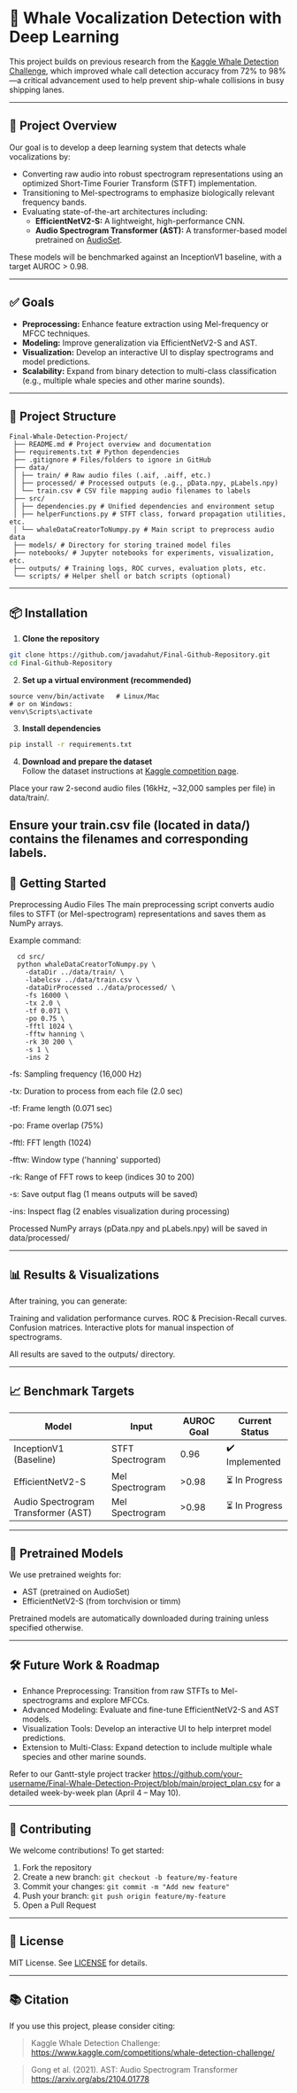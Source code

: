 
# 🐋 Whale Vocalization Detection with Deep Learning

This project builds on previous research from the [Kaggle Whale Detection Challenge](https://www.kaggle.com/competitions/whale-detection-challenge), which improved whale call detection accuracy from 72% to 98%—a critical advancement used to help prevent ship-whale collisions in busy shipping lanes.

---

## 🔬 Project Overview

Our goal is to develop a deep learning system that detects whale vocalizations by:
- Converting raw audio into robust spectrogram representations using an optimized Short-Time Fourier Transform (STFT) implementation.
- Transitioning to Mel-spectrograms to emphasize biologically relevant frequency bands.
- Evaluating state-of-the-art architectures including:
  - **EfficientNetV2-S:** A lightweight, high-performance CNN.
  - **Audio Spectrogram Transformer (AST):** A transformer-based model pretrained on [AudioSet](https://research.google.com/audioset/).

These models will be benchmarked against an InceptionV1 baseline, with a target AUROC > 0.98.

---

## ✅ Goals

- **Preprocessing:** Enhance feature extraction using Mel-frequency or MFCC techniques.
- **Modeling:** Improve generalization via EfficientNetV2-S and AST.
- **Visualization:** Develop an interactive UI to display spectrograms and model predictions.
- **Scalability:** Expand from binary detection to multi-class classification (e.g., multiple whale species and other marine sounds).

---

## 📁 Project Structure

```
Final-Whale-Detection-Project/
 ├── README.md # Project overview and documentation
 ├── requirements.txt # Python dependencies
 ├── .gitignore # Files/folders to ignore in GitHub
 ├── data/
 │ ├── train/ # Raw audio files (.aif, .aiff, etc.)
 │ ├── processed/ # Processed outputs (e.g., pData.npy, pLabels.npy)
 │ └── train.csv # CSV file mapping audio filenames to labels
 ├── src/
 │ ├── dependencies.py # Unified dependencies and environment setup
 │ ├── helperFunctions.py # STFT class, forward propagation utilities, etc.
 │ └── whaleDataCreatorToNumpy.py # Main script to preprocess audio data
 ├── models/ # Directory for storing trained model files
 ├── notebooks/ # Jupyter notebooks for experiments, visualization, etc.
 ├── outputs/ # Training logs, ROC curves, evaluation plots, etc.
 └── scripts/ # Helper shell or batch scripts (optional)
```

---

## 📦 Installation

1. **Clone the repository**

```bash
git clone https://github.com/javadahut/Final-Github-Repository.git
cd Final-Github-Repository
```

2. **Set up a virtual environment (recommended)**

```python3 -m venv venv
source venv/bin/activate   # Linux/Mac
# or on Windows:
venv\Scripts\activate

```

3. **Install dependencies**

```bash
pip install -r requirements.txt
```

4. **Download and prepare the dataset**  
Follow the dataset instructions at [Kaggle competition page](https://www.kaggle.com/competitions/whale-detection-challenge).

Place your raw 2-second audio files (16kHz, ~32,000 samples per file) in data/train/.

Ensure your train.csv file (located in data/) contains the filenames and corresponding labels.
---

## 🚀 Getting Started

Preprocessing Audio Files
The main preprocessing script converts audio files to STFT (or Mel-spectrogram) representations and saves them as NumPy arrays.

Example command:
```
  cd src/
  python whaleDataCreatorToNumpy.py \
    -dataDir ../data/train/ \
    -labelcsv ../data/train.csv \
    -dataDirProcessed ../data/processed/ \
    -fs 16000 \
    -tx 2.0 \
    -tf 0.071 \
    -po 0.75 \
    -fftl 1024 \
    -fftw hanning \
    -rk 30 200 \
    -s 1 \
    -ins 2
```

  -fs: Sampling frequency (16,000 Hz)
  
  -tx: Duration to process from each file (2.0 sec)
  
  -tf: Frame length (0.071 sec)
  
  -po: Frame overlap (75%)
  
  -fftl: FFT length (1024)
  
  -fftw: Window type ('hanning' supported)
  
  -rk: Range of FFT rows to keep (indices 30 to 200)
  
  -s: Save output flag (1 means outputs will be saved)
  
  -ins: Inspect flag (2 enables visualization during processing)

Processed NumPy arrays (pData.npy and pLabels.npy) will be saved in data/processed/

---

## 📊 Results & Visualizations

After training, you can generate:

  Training and validation performance curves.
  ROC & Precision-Recall curves.
  Confusion matrices.
  Interactive plots for manual inspection of spectrograms.

All results are saved to the outputs/ directory.

---

## 📈 Benchmark Targets

| Model                               | Input              | AUROC Goal | Current Status |
|-------------------------------------|--------------------|------------|----------------|
| InceptionV1 (Baseline)              | STFT Spectrogram   | 0.96       | ✔️ Implemented |
| EfficientNetV2-S                    | Mel Spectrogram    | >0.98      | ⏳ In Progress |
| Audio Spectrogram Transformer (AST) | Mel Spectrogram    | >0.98      | ⏳ In Progress |

---

## 🧠 Pretrained Models

We use pretrained weights for:
- AST (pretrained on AudioSet)
- EfficientNetV2-S (from torchvision or timm)

Pretrained models are automatically downloaded during training unless specified otherwise.

---

## 🛠 Future Work & Roadmap
- Enhance Preprocessing: Transition from raw STFTs to Mel-spectrograms and explore MFCCs.
- Advanced Modeling: Evaluate and fine-tune EfficientNetV2-S and AST models.
- Visualization Tools: Develop an interactive UI to help interpret model predictions.
- Extension to Multi-Class: Expand detection to include multiple whale species and other marine sounds.

Refer to our Gantt-style project tracker https://github.com/your-username/Final-Whale-Detection-Project/blob/main/project_plan.csv for a detailed week-by-week plan (April 4 – May 10).

---

## 🙌 Contributing

We welcome contributions! To get started:

1. Fork the repository
2. Create a new branch: `git checkout -b feature/my-feature`
3. Commit your changes: `git commit -m "Add new feature"`
4. Push your branch: `git push origin feature/my-feature`
5. Open a Pull Request

---

## 📄 License

MIT License. See [LICENSE](LICENSE) for details.

---

## 📚 Citation

If you use this project, please consider citing:

> Kaggle Whale Detection Challenge:  
> https://www.kaggle.com/competitions/whale-detection-challenge/

> Gong et al. (2021). AST: Audio Spectrogram Transformer  
> https://arxiv.org/abs/2104.01778
